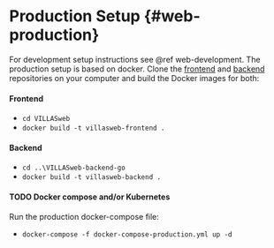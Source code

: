 # Production Setup {#web-production}

For development setup instructions see @ref web-development.
The production setup is based on docker. 
Clone the [frontend](https://git.rwth-aachen.de/acs/public/villas/web) and [backend](https://git.rwth-aachen.de/acs/public/villas/web-backend-go) repositories on your computer and build the Docker images for both:

#### Frontend
 - `cd VILLASweb`
 - `docker build -t villasweb-frontend .`
 
#### Backend
 - `cd ..\VILLASweb-backend-go`
 - `docker build -t villasweb-backend .`

#### TODO Docker compose and/or Kubernetes
Run the production docker-compose file:
 - `docker-compose -f docker-compose-production.yml up -d`

